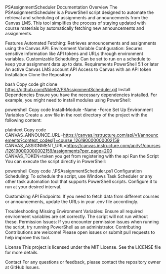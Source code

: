 PSAssignmentScheduler Documentation
Overview
The PSAssignmentScheduler is a PowerShell script designed to automate the retrieval and scheduling of assignments and announcements from the Canvas LMS. This tool simplifies the process of staying updated with course materials by automatically fetching new announcements and assignments.

Features
Automated Fetching: Retrieves announcements and assignments using the Canvas API.
Environment Variable Configuration: Secures sensitive information like API tokens and URLs through environment variables.
Customizable Scheduling: Can be set to run on a schedule to keep your assignment data up to date.
Requirements
PowerShell 5.1 or later
An active Canvas LMS account
API Access to Canvas with an API token
Installation
Clone the Repository

bash
Copy code
git clone https://github.com/Nble92/PSAssignmentScheduler.git
Install Dependencies
Ensure you have the necessary dependencies installed. For example, you might need to install modules using PowerShell:

powershell
Copy code
Install-Module -Name <ModuleName> -Force
Set Up Environment Variables
Create a .env file in the root directory of the project with the following content:

plaintext
Copy code
CANVAS_ANNOUNCE_URL=https://canvas.instructure.com/api/v1/announcements?context_codes[]=course_126190000000002159
CANVAS_ASSIGNMENT_URL=https://canvas.instructure.com/api/v1/courses/126190000000002159/assignments?per_page=200
CANVAS_TOKEN=token you get from registering with the api
Run the Script
You can execute the script directly in PowerShell:

powershell
Copy code
.\PSAssignmentScheduler.ps1
Configuration
Scheduling: To schedule the script, use Windows Task Scheduler or any other task automation tool that supports PowerShell scripts. Configure it to run at your desired interval.

Customizing API Endpoints: If you need to fetch data from different courses or announcements, update the URLs in your .env file accordingly.

Troubleshooting
Missing Environment Variables: Ensure all required environment variables are set correctly. The script will not run without these.
Permission Issues: If you encounter permission issues when running the script, try running PowerShell as an administrator.
Contributing
Contributions are welcome! Please open issues or submit pull requests to help improve this tool.

License
This project is licensed under the MIT License. See the LICENSE file for more details.

Contact
For any questions or feedback, please contact the repository owner at GitHub Issues.
